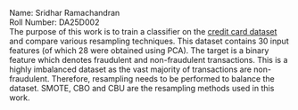Name: Sridhar Ramachandran <br>
Roll Number: DA25D002 <br>
The purpose of this work is to train a classifier on the [credit card dataset](https://www.kaggle.com/datasets/mlg-ulb/creditcardfraud) and compare various resampling techniques. This dataset contains 30 input features (of which 28 were obtained using PCA). The target is a binary feature which denotes fraudulent and non-fraudulent transactions. This is a highly imbalanced dataset as the vast majority of transactions are non-fraudulent. Therefore, resampling needs to be performed to balance the dataset. SMOTE, CBO and CBU are the resampling methods used in this work.
